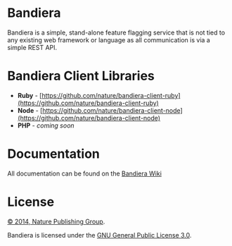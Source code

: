 # Bandiera

Bandiera is a simple, stand-alone feature flagging service that is not tied to
any existing web framework or language as all communication is via a simple
REST API.

# Bandiera Client Libraries

* **Ruby** - [https://github.com/nature/bandiera-client-ruby](https://github.com/nature/bandiera-client-ruby)
* **Node** - [https://github.com/nature/bandiera-client-node](https://github.com/nature/bandiera-client-node)
* **PHP** - _coming soon_

# Documentation

All documentation can be found on the [Bandiera
Wiki](https://github.com/nature/bandiera/wiki)

# License

[&copy; 2014, Nature Publishing Group](LICENSE.txt).

Bandiera is licensed under the [GNU General Public License 3.0][gpl].

[gpl]: http://www.gnu.org/licenses/gpl-3.0.html

